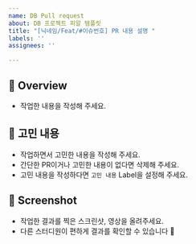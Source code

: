 ```yaml
---
name: DB Pull request
about: DB 프로젝트 피알 템플릿
title: "[닉네임/Feat/#이슈번호] PR 내용 설명 "
labels: ''
assignees: ''

---
```


## 📓 Overview
- 작업한 내용을 작성해 주세요.  

## 🤔 고민 내용
- 작업하면서 고민한 내용을 작성해 주세요.  
- 간단한 PR이거나 고민한 내용이 없다면 삭제해 주세요.
- 고민 내용을 작성하다면 `고민 내용` Label을 설정해 주세요.  

## 📸 Screenshot
- 작업한 결과를 찍은 스크린샷, 영상을 올려주세요.  
- 다른 스터디원이 편하게 결과를 확인할 수 있습니다 🥰
